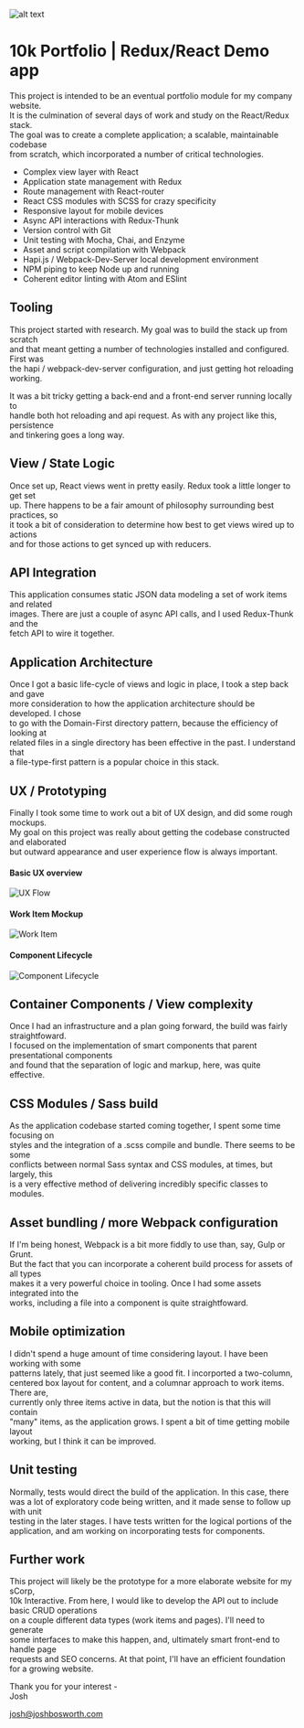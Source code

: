 
![alt text][logo]

# 10k Portfolio | Redux/React Demo app

This project is intended to be an eventual portfolio module for my company website.    
It is the culmination of several days of work and study on the React/Redux stack.     
The goal was to create a complete application; a scalable, maintainable codebase     
from scratch, which incorporated a number of critical technologies.

 - Complex view layer with React
 - Application state management with Redux
 - Route management with React-router
 - React CSS modules with SCSS for crazy specificity
 - Responsive layout for mobile devices
 - Async API interactions with Redux-Thunk
 - Version control with Git
 - Unit testing with Mocha, Chai, and Enzyme
 - Asset and script compilation with Webpack
 - Hapi.js / Webpack-Dev-Server local development environment
 - NPM piping to keep Node up and running
 - Coherent editor linting with Atom and ESlint

## Tooling
This project started with research. My goal was to build the stack up from scratch   
and that meant getting a number of technologies installed and configured. First  was   
the hapi / webpack-dev-server configuration, and just getting hot reloading working.   

It was a bit tricky getting a back-end and a front-end server running locally to    
handle both hot reloading and api request. As with any project like this, persistence   
and tinkering goes a long way.

## View / State Logic
Once set up, React views went in pretty easily. Redux took a little longer to get set    
up. There happens to be a fair amount of philosophy surrounding best practices, so   
it took a bit of consideration to determine how best to get views wired up to actions   
and for those actions to get synced up with reducers.

## API Integration
This application consumes static JSON data modeling a set of work items and related   
images. There are just a couple of async API calls, and I used Redux-Thunk and the    
fetch API to wire it together.

## Application Architecture
Once I got a basic life-cycle of views and logic in place, I took a step back and gave   
more consideration to how the application architecture should be developed. I chose  
to go with the Domain-First directory pattern, because the efficiency of looking at   
related files in a single directory has been effective in the past. I understand that   
a file-type-first pattern is a popular choice in this stack.

## UX / Prototyping
Finally I took some time to work out a bit of UX design, and did some rough mockups.   
My goal on this project was really about getting the codebase constructed and elaborated   
but outward appearance and user experience flow is always important.

#### Basic UX overview
![UX Flow][UX_Flow]

#### Work Item Mockup
![Work Item][WorkItem]

#### Component Lifecycle
![Component Lifecycle][Procedure]

## Container Components / View complexity
Once I had an infrastructure and a plan going forward, the build was fairly straightfoward.  
I focused on the implementation of smart components that parent presentational components   
and found that the separation of logic and markup, here, was quite effective.

## CSS Modules / Sass build
As the application codebase started coming together, I spent some time focusing on   
styles and the integration of a .scss compile and bundle. There seems to be some   
conflicts between normal Sass syntax and CSS modules, at times, but largely, this   
is a very effective method of delivering incredibly specific classes to modules.

## Asset bundling / more Webpack configuration
If I'm being honest, Webpack is a bit more fiddly to use than, say, Gulp or Grunt.    
But the fact that you can incorporate a coherent build process for assets of all types   
makes it a very powerful choice in tooling. Once I had some assets integrated into the   
works, including a file into a component is quite straightfoward.

## Mobile optimization
I didn't spend a huge amount of time considering layout. I have been working with some   
patterns lately, that just seemed like a good fit. I incorported a two-column,   
centered box layout for content, and a columnar approach to work items. There are,   
currently only three items active in data, but the notion is that this will contain    
"many" items, as the application grows. I spent a bit of time getting mobile layout   
working, but I think it can be improved.

## Unit testing
Normally, tests would direct the build of the application. In this case, there   
was a lot of exploratory code being written, and it made sense to follow up with unit  
testing in the later stages. I have tests written for the logical portions of the   
application, and am working on incorporating tests for components.

## Further work
This project will likely be the prototype for a more elaborate website for my sCorp,    
10k Interactive. From here, I would like to develop the API out to include basic CRUD operations  
on a couple different data types (work items and pages). I'll need to generate   
some interfaces to make this happen, and, ultimately smart front-end to handle page  
requests and SEO concerns. At that point, I'll have an efficient foundation for a growing website.

Thank you for your interest -   
Josh

josh@joshbosworth.com



[UX_Flow]: ./public/dist/images/process/UX_flow.jpg  "UX Flow"
[WorkItem]: ./public/dist/images/process/work_item_mock.jpg  "Work Item Mockup"
[Procedure]: ./public/dist/images/process/procedural_flow.jpg  "Procedural Flow"
[logo]: ./public/dist/images/10k_325x131_red.png  "10k-Interactive Logo"

